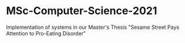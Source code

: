 # MSc-Computer-Science-2021
Implementation of systems in our Master's Thesis "Sesame Street Pays Attention to Pro-Eating Disorder"
